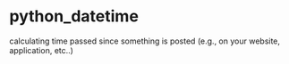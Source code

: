 # python_datetime
calculating time passed since something is posted (e.g., on your website, application, etc..)
